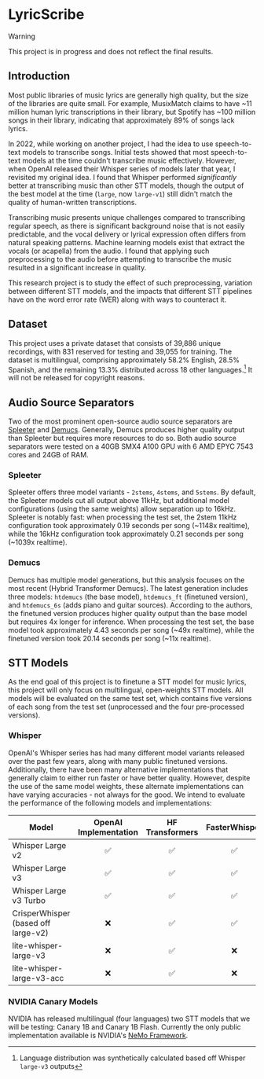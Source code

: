 # LyricScribe

> [!WARNING]  
> This project is in progress and does not reflect the final results.

## Introduction
Most public libraries of music lyrics are generally high quality, but the size of the libraries are quite small. For example, MusixMatch claims to have ~11 million human lyric transcriptions in their library, but Spotify has ~100 million songs in their library, indicating that approximately 89% of songs lack lyrics.

In 2022, while working on another project, I had the idea to use speech-to-text models to transcribe songs. Initial tests showed that most speech-to-text models at the time couldn't transcribe music effectively. However, when OpenAI released their Whisper series of models later that year, I revisited my original idea. I found that Whisper performed *significantly* better at transcribing music than other STT models, though the output of the best model at the time (`large`, now `large-v1`) still didn't match the quality of human-written transcriptions.

Transcribing music presents unique challenges compared to transcribing regular speech, as there is significant background noise that is not easily predictable, and the vocal delivery or lyrical expression often differs from natural speaking patterns. Machine learning models exist that extract the vocals (or acapella) from the audio. I found that applying such preprocessing to the audio before attempting to transcribe the music resulted in a significant increase in quality. 

This research project is to study the effect of such preprocessing, variation between different STT models, and the impacts that different STT pipelines have on the word error rate (WER) along with ways to counteract it.

## Dataset

This project uses a private dataset that consists of 39,886 unique recordings, with 831 reserved for testing and 39,055 for training. The dataset is multilingual, comprising approximately 58.2% English, 28.5% Spanish, and the remaining 13.3% distributed across 18 other languages.[^1] It will not be released for copyright reasons.

[^1]: Language distribution was synthetically calculated based off Whisper `large-v3` outputs

## Audio Source Separators

Two of the most prominent open-source audio source separators are [Spleeter](https://github.com/deezer/spleeter) and [Demucs](https://github.com/facebookresearch/demucs). Generally, Demucs produces higher quality output than Spleeter but requires more resources to do so. Both audio source separators were tested on a 40GB SMX4 A100 GPU with 6 AMD EPYC 7543 cores and 24GB of RAM. 

### Spleeter
Spleeter offers three model variants - `2stems`, `4stems`, and `5stems`. By default, the Spleeter models cut all output above 11kHz, but additional model configurations (using the same weights) allow separation up to 16kHz. Spleeter is notably fast: when processing the test set, the 2stem 11kHz configuration took approximately 0.19 seconds per song (~1148x realtime), while the 16kHz configuration took approximately 0.21 seconds per song (~1039x realtime).

### Demucs
Demucs has multiple model generations, but this analysis focuses on the most recent (Hybrid Transformer Demucs). The latest generation includes three models: `htdemucs` (the base model), `htdemucs_ft` (finetuned version), and `htdemucs_6s` (adds piano and guitar sources). According to the authors, the finetuned version produces higher quality output than the base model but requires 4x longer for inference. When processing the test set, the base model took approximately 4.43 seconds per song (~49x realtime), while the finetuned version took 20.14 seconds per song (~11x realtime).

## STT Models

As the end goal of this project is to finetune a STT model for music lyrics, this project will only focus on multilingual, open-weights STT models. All models will be evaluated on the same test set, which contains five versions of each song from the test set (unprocessed and the four pre-processed versions).

### Whisper

OpenAI's Whisper series has had many different model variants released over the past few years, along with many public finetuned versions. Additionally, there have been many alternative implementations that generally claim to either run faster or have better quality. However, despite the use of the same model weights, these alternate implementations can have varying accuracies - not always for the good. We intend to evaluate the performance of the following models and implementations:

| Model                               | OpenAI Implementation | HF Transformers | FasterWhisper | WhisperX | vLLM  |
| ----------------------------------- | :-------------------: | :-------------: | :-----------: | :------: | :---: |
| Whisper Large v2                    |           ✅           |        ✅        |       ✅       |    ✅     |   ✅   |
| Whisper Large v3                    |           ✅           |        ✅        |       ✅       |    ✅     |   ✅   |
| Whisper Large v3 Turbo              |           ✅           |        ✅        |       ✅       |    ✅     |   ✅   |
| CrisperWhisper (based off large-v2) |           ❌           |        ✅        |       ✅       |    ✅     |   ✅   |
| lite-whisper-large-v3               |           ❌           |        ✅        |       ❌       |    ❌     |   ❌   |
| lite-whisper-large-v3-acc           |           ❌           |        ✅        |       ❌       |    ❌     |   ❌   |

### NVIDIA Canary Models

NVIDIA has released multilingual (four languages) two STT models that we will be testing: Canary 1B and Canary 1B Flash. Currently the only public implementation available is NVIDIA's [NeMo Framework](https://github.com/NVIDIA/NeMo).